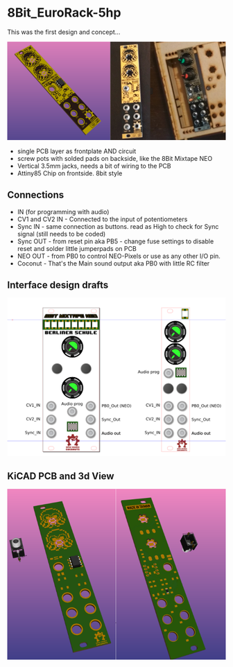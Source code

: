 # 8Bit_EuroRack-5hp

This was the first design and concept... 

![](https://github.com/8BitMixtape/8Bit_EuroRack-5hp/raw/master/photos/5hp_8Bitmixtape_eurorack_collage.png)

* single PCB layer as frontplate AND circuit
* screw pots with solded pads on backside, like the 8Bit Mixtape NEO
* Vertical 3.5mm jacks, needs a bit of wiring to the PCB
* Attiny85 Chip on frontside. 8bit style

## Connections
* IN (for programming with audio)
* CV1 and CV2 IN - Connected to the input of potentiometers
* Sync IN - same connection as buttons. read as High to check for Sync signal (still needs to be coded)
* Sync OUT - from reset pin aka PB5 - change fuse settings to disable reset and solder little jumperpads on PCB
* NEO OUT - from PB0 to control NEO-Pixels or use as any other I/O pin.
* Coconut - That's the Main sound output aka PB0 with little RC filter

## Interface design drafts

![](https://github.com/8BitMixtape/8Bit_EuroRack-5hp/raw/master/photos/8Bit_EuroRack_design-sketch.png)

## KiCAD PCB and 3d View

![](https://github.com/8BitMixtape/8Bit_EuroRack-5hp/raw/master/photos/8Bit_EuroRack_firstDraft_3d.png)
